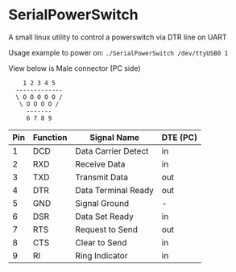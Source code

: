 # SerialPowerSwitch
A small linux utility to control a powerswitch via DTR line on UART

Usage example to power on:
`./SerialPowerSwitch /dev/ttyUSB0 1`

View below is Male connector (PC side)
```
    1 2 3 4 5
  -------------
  \ O O O O O /
   \ O O O O /
     -------
     6 7 8 9
```
     
| Pin | Function | Signal Name         | DTE (PC) |
| --- | -------- | ------------------- | -------- |
| 1   | DCD      | Data Carrier Detect | in       |
| 2   | RXD      | Receive Data        | in       |  
| 3   | TXD      | Transmit Data       | out      |
| 4   | DTR      | Data Terminal Ready | out      |
| 5   | GND      | Signal Ground 	     | -        |
| 6   | DSR      | Data Set Ready      | in       |
| 7   | RTS      | Request to Send     | out      |
| 8   | CTS      | Clear to Send       | in       |
| 9   | RI       | Ring Indicator 	   | in       |
